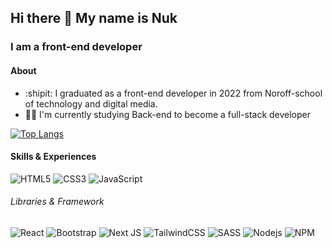 ## Hi there 👋 My name is Nuk
### I am a front-end developer

#### About 
- :shipit: I graduated as a front-end developer in 2022 from Noroff-school of technology and digital media. <br>
- :man_technologist: I'm currently studying Back-end to become a full-stack developer

[![Top Langs](https://github-readme-stats.vercel.app/api/top-langs/?username=NukLaochaem&layout=compact)](https://github.com/anuraghazra/github-readme-stats)

#### Skills & Experiences

![HTML5](https://img.shields.io/badge/-HTML5-E34F26?style=flat-square&logo=html5&logoColor=white)
![CSS3](https://img.shields.io/badge/-CSS3-1572B6?style=flat-square&logo=css3)
![JavaScript](https://img.shields.io/badge/javascript-%23323330.svg?style=for-the-badge&logo=javascript&logoColor=%23F7DF1E)

###### Libraries & Framework

![React](https://img.shields.io/badge/-React-black?style=flat-square&logo=react)
![Bootstrap](https://img.shields.io/badge/-Bootstrap-563D7C?style=flat-square&logo=bootstrap)
![Next JS](https://img.shields.io/badge/Next-black?style=for-the-badge&logo=next.js&logoColor=white)
![TailwindCSS](https://img.shields.io/badge/tailwindcss-%2338B2AC.svg?style=for-the-badge&logo=tailwind-css&logoColor=white)
![SASS](https://img.shields.io/badge/SASS-hotpink.svg?style=for-the-badge&logo=SASS&logoColor=white)
![Nodejs](https://img.shields.io/badge/-Nodejs-black?style=flat-square&logo=Node.js)
![NPM](https://img.shields.io/badge/NPM-%23000000.svg?style=for-the-badge&logo=npm&logoColor=white)

